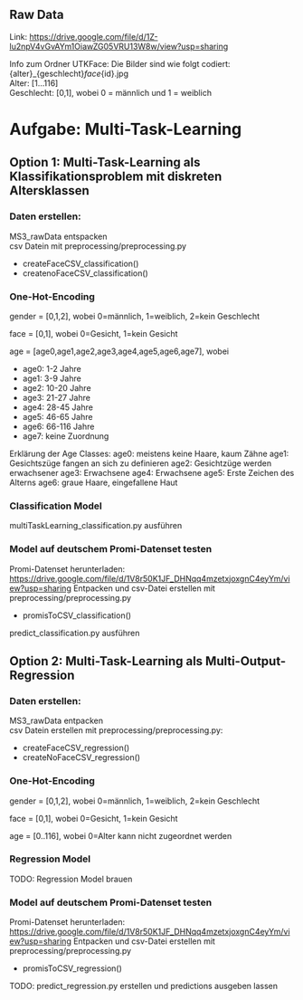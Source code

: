 ## Raw Data
Link: https://drive.google.com/file/d/1Z-lu2npV4vGvAYm1OiawZG05VRU13W8w/view?usp=sharing

Info zum Ordner UTKFace: Die Bilder sind wie folgt codiert: <br>
{alter}_{geschlecht}_face_{id}.jpg <br>
Alter: [1...116]<br>
Geschlecht: [0,1], wobei 0 = männlich und 1 = weiblich <br>

# Aufgabe: Multi-Task-Learning
## Option 1: Multi-Task-Learning als Klassifikationsproblem mit diskreten Altersklassen

### Daten erstellen:
MS3_rawData entspacken <br>
csv Datein mit preprocessing/preprocessing.py
- createFaceCSV_classification()
- createnoFaceCSV_classification()

### One-Hot-Encoding

gender = [0,1,2], wobei 0=männlich, 1=weiblich, 2=kein Geschlecht

face = [0,1], wobei 0=Gesicht, 1=kein Gesicht

age = [age0,age1,age2,age3,age4,age5,age6,age7], wobei
- age0: 1-2 Jahre
- age1: 3-9 Jahre
- age2: 10-20 Jahre
- age3: 21-27 Jahre
- age4: 28-45 Jahre
- age5: 46-65 Jahre
- age6: 66-116 Jahre
- age7: keine Zuordnung

Erklärung der Age Classes:
age0: meistens keine Haare, kaum Zähne
age1: Gesichtszüge fangen an sich zu definieren
age2: Gesichtzüge werden erwachsener
age3: Erwachsene
age4: Erwachsene
age5: Erste Zeichen des Alterns
age6: graue Haare, eingefallene Haut

### Classification Model
multiTaskLearning_classification.py ausführen

### Model auf deutschem Promi-Datenset testen
Promi-Datenset herunterladen: https://drive.google.com/file/d/1V8r50K1JF_DHNqq4mzetxjoxgnC4eyYm/view?usp=sharing
Entpacken und csv-Datei erstellen mit preprocessing/preprocessing.py
- promisToCSV_classification()

predict_classification.py ausführen

## Option 2: Multi-Task-Learning als Multi-Output-Regression

### Daten erstellen:
MS3_rawData entpacken <br>
csv Datein erstellen mit preprocessing/preprocessing.py:
- createFaceCSV_regression()
- createNoFaceCSV_regression()

### One-Hot-Encoding

gender = [0,1,2], wobei 0=männlich, 1=weiblich, 2=kein Geschlecht

face = [0,1], wobei 0=Gesicht, 1=kein Gesicht

age = [0..116], wobei 0=Alter kann nicht zugeordnet werden

### Regression Model
TODO: Regression Model brauen

### Model auf deutschem Promi-Datenset testen
Promi-Datenset herunterladen: https://drive.google.com/file/d/1V8r50K1JF_DHNqq4mzetxjoxgnC4eyYm/view?usp=sharing
Entpacken und csv-Datei erstellen mit preprocessing/preprocessing.py
- promisToCSV_regression()

TODO: predict_regression.py erstellen und predictions ausgeben lassen
